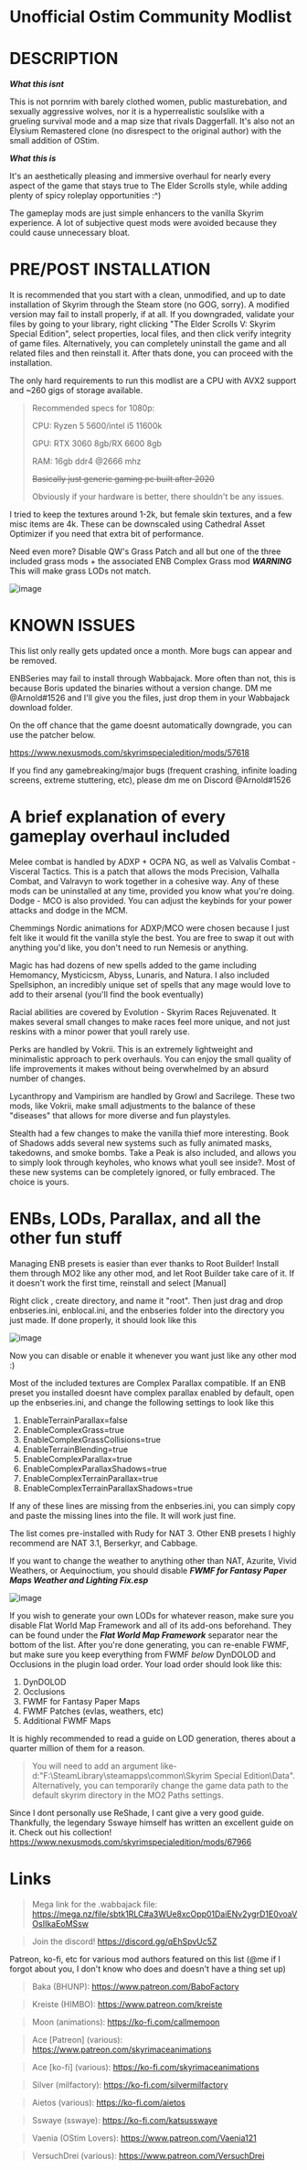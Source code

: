 # Unofficial Ostim Community Modlist
# DESCRIPTION

***What this isnt***

This is not pornrim with barely clothed women, public masturebation, and sexually aggressive wolves, nor it is a hyperrealistic soulslike with a grueling survival mode and a map size that rivals Daggerfall. It's also not an Elysium Remastered clone (no disrespect to the original author) with the small addition of OStim.

***What this is***

 It's an aesthetically pleasing and immersive overhaul for nearly every aspect of the game that stays true to The Elder Scrolls style, while adding plenty of spicy roleplay opportunities :^)

The gameplay mods are just simple enhancers to the vanilla Skyrim experience. A lot of subjective quest mods were avoided because they could cause unnecessary bloat.


# PRE/POST INSTALLATION
 
 It is recommended that you start with a clean, unmodified, and up to date installation of Skyrim through the Steam store (no GOG, sorry). A modified version may fail to install properly, if at all.
 If you downgraded, validate your files by going to your library, right clicking "The Elder Scrolls V: Skyrim Special Edition", select properties, local files, and then click verify integrity of game files. Alternatively, you can completely uninstall the game and all related files and then reinstall it. After thats done, you can proceed with the installation.
 
 The only hard requirements to run this modlist are a CPU with AVX2 support and ~260 gigs of storage available.
 
> Recommended specs for 1080p:
> 
> CPU: Ryzen 5 5600/intel i5 11600k
>  
> GPU: RTX 3060 8gb/RX 6600 8gb
>  
> RAM: 16gb ddr4 @2666 mhz
> 
> ~~Basically just generic gaming pc built after 2020~~
> 
> Obviously if your hardware is better, there shouldn't be any issues.
 
 I tried to keep the textures around 1-2k, but female skin textures, and a few misc items are 4k. These can be downscaled using Cathedral Asset Optimizer if you need that extra bit of performance. 
 
 Need even more? Disable QW's Grass Patch and all but one of the three included grass mods + the associated ENB Complex Grass mod ***WARNING*** This will make grass LODs not match.  
 
 ![image](https://user-images.githubusercontent.com/122011472/224244569-f1a67d98-4e4e-4b3b-9866-47c9e1a47936.png)


# KNOWN ISSUES
 
 This list only really gets updated once a month. More bugs can appear and be removed.
 
ENBSeries may fail to install through Wabbajack. More often than not, this is because Boris updated the binaries without a version change. DM me @Arnold#1526 and I'll give you the files, just drop them in your Wabbajack download folder.

On the off chance that the game doesnt automatically downgrade, you can use the patcher below.

https://www.nexusmods.com/skyrimspecialedition/mods/57618

 If you find any gamebreaking/major bugs (frequent crashing, infinite loading screens, extreme stuttering, etc), please dm me on Discord @Arnold#1526
 
# A brief explanation of every gameplay overhaul included


Melee combat is handled by ADXP + OCPA NG, as well as Valvalis Combat - Visceral Tactics. This is a patch that allows the mods Precision, Valhalla Combat, and Valravyn to work together in a cohesive way. Any of these mods can be uninstalled at any time, provided you know what you're doing. Dodge - MCO is also provided. You can adjust the keybinds for your power attacks and dodge in the MCM.

Chemmings Nordic animations for ADXP/MCO were chosen because I just felt like it would fit the vanilla style the best. You are free to swap it out with anything you'd like, you don't need to run Nemesis or anything.

Magic has had dozens of new spells added to the game including Hemomancy, Mysticicsm, Abyss, Lunaris, and Natura. I also included Spellsiphon, an incredibly unique set of spells that any mage would love to add to their arsenal (you'll find the book eventually)

Racial abilities are covered by Evolution - Skyrim Races Rejuvenated. It makes several small changes to make races feel more unique, and not just reskins with a minor power that youll rarely use.

Perks are handled by Vokrii. This is an extremely lightweight and minimalistic approach to perk overhauls. You can enjoy the small quality of life improvements it makes without being overwhelmed by an absurd number of changes.

Lycanthropy and Vampirism are handled by Growl and Sacrilege. These two mods, like Vokrii, make small adjustments to the balance of these "diseases" that allows for more diverse and fun playstyles.

Stealth had a few changes to make the vanilla thief more interesting. Book of Shadows adds several new systems such as fully animated masks, takedowns, and smoke bombs. Take a Peak is also included, and allows you to simply look through keyholes, who knows what youll see inside?. Most of these new systems can be completely ignored, or fully embraced. The choice is yours.
 
# ENBs, LODs, Parallax, and all the other fun stuff

 Managing ENB presets is easier than ever thanks to Root Builder! Install them through MO2 like any other mod, and let Root Builder take care of it. If it doesn't work the first time, reinstall and select [Manual]
 
 Right click <data>, create directory, and name it "root". Then just drag and drop enbseries.ini, enblocal.ini, and the enbseries folder into the directory you just made. If done properly, it should look like this
 
 ![image](https://user-images.githubusercontent.com/122011472/224231824-0c7f8f4b-c85d-42b3-bd82-0dbfc001d258.png)
 
 Now you can disable or enable it whenever you want just like any other mod :)

Most of the included textures are Complex Parallax compatible. If an ENB preset you installed doesnt have complex parallax enabled by default, open up the enbseries.ini, and change the following settings to look like this

 1. EnableTerrainParallax=false
 2. EnableComplexGrass=true
 3. EnableComplexGrassCollisions=true
 4. EnableTerrainBlending=true
 5. EnableComplexParallax=true
 6. EnableComplexParallaxShadows=true
 7. EnableComplexTerrainParallax=true
 8. EnableComplexTerrainParallaxShadows=true

 
 If any of these lines are missing from the enbseries.ini, you can simply copy and paste the missing lines into the file. It will work just fine.
 
 The list comes pre-installed with Rudy for NAT 3. Other ENB presets I highly recommend are NAT 3.1, Berserkyr, and Cabbage.

If you want to change the weather to anything other than NAT, Azurite, Vivid Weathers, or Aequinoctium, you should disable ***FWMF for Fantasy Paper Maps Weather and Lighting Fix.esp***

![image](https://user-images.githubusercontent.com/122011472/224233588-68c316a5-8cc2-4849-aa24-9caad041069c.png)
 
 If you wish to generate your own LODs for whatever reason, make sure you disable Flat World Map Framework and all of its add-ons beforehand. They can be found under the ***Flat World Map Framework*** separator near the bottom of the list. After you're done generating, you can re-enable FWMF, but make sure you keep everything from FWMF *below* DynDOLOD and Occlusions in the plugin load order. Your load order should look like this:

1. DynDOLOD
2. Occlusions
3. FWMF for Fantasy Paper Maps
4. FWMF Patches (evlas, weathers, etc)
4. Additional FWMF Maps

It is highly recommended to read a guide on LOD generation, theres about a quarter million of them for a reason.

>You will need to add an argument like-d:"F:\SteamLibrary\steamapps\common\Skyrim Special Edition\Data". Alternatively, you can temporarily change the game data path to the default skyrim directory in the MO2 Paths settings.

Since I dont personally use ReShade, I cant give a very good guide. Thankfully, the legendary Sswaye himself has written an excellent guide on it. Check out his collection! https://www.nexusmods.com/skyrimspecialedition/mods/67966

# Links

>Mega link for the .wabbajack file: https://mega.nz/file/sbtk1RLC#a3WUe8xcOpp01DaiENv2ygrD1E0voaVOsIIkaEoMSsw

>Join the discord! https://discord.gg/qEhSpvUc5Z

Patreon, ko-fi, etc for various mod authors featured on this list (@me if I forgot about you, I don't know who does and doesn't have a thing set up)
 
>Baka (BHUNP): https://www.patreon.com/BaboFactory
 
>Kreiste (HIMBO): https://www.patreon.com/kreiste

>Moon (animations): https://ko-fi.com/callmemoon
 
>Ace [Patreon] (various): https://www.patreon.com/skyrimaceanimations

>Ace [ko-fi] (various): https://ko-fi.com/skyrimaceanimations

>Silver (milfactory): https://ko-fi.com/silvermilfactory

>Aietos (various): https://ko-fi.com/aietos

>Sswaye (sswaye): https://ko-fi.com/katsusswaye

>Vaenia (OStim Lovers): https://www.patreon.com/Vaenia121
 
>VersuchDrei (various): https://www.patreon.com/VersuchDrei
